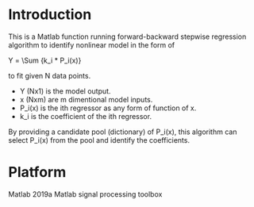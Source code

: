 # Introduction
This is a Matlab function running forward-backward stepwise regression algorithm to identify nonlinear model in the form of

 Y = \Sum {k_i * P_i(x)}
 
to fit given N data points. 

- Y (Nx1) is the model output.
- x (Nxm) are m dimentional model inputs. 
- P_i(x) is the ith regressor as any form of function of x.
- k_i is the coefficient of the ith regressor.

By providing a candidate pool (dictionary) of P_i(x), this algorithm can select P_i(x) from the pool and identify the coefficients.

# Platform
Matlab 2019a
Matlab signal processing toolbox




